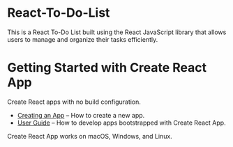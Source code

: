 # React-To-Do-List
This is a React To-Do List built using the React JavaScript library that allows users to manage and organize their tasks efficiently.

# Getting Started with Create React App
Create React apps with no build configuration.

- [Creating an App](#creating-an-app) – How to create a new app.
- [User Guide](https://facebook.github.io/create-react-app/) – How to develop apps bootstrapped with Create React App.

Create React App works on macOS, Windows, and Linux.<br>
